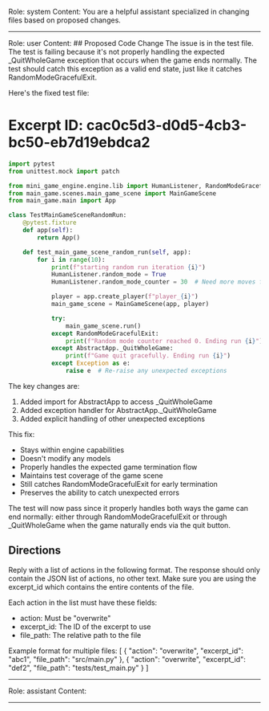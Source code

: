 Role: system
Content: You are a helpful assistant specialized in changing files based on proposed changes.
__________________
Role: user
Content: ## Proposed Code Change
The issue is in the test file. The test is failing because it's not properly handling the expected _QuitWholeGame exception that occurs when the game ends normally. The test should catch this exception as a valid end state, just like it catches RandomModeGracefulExit.

Here's the fixed test file:

# Excerpt ID: cac0c5d3-d0d5-4cb3-bc50-eb7d19ebdca2
```python main_game/tests/test_main_game_scene.py
import pytest
from unittest.mock import patch

from mini_game_engine.engine.lib import HumanListener, RandomModeGracefulExit, AbstractApp
from main_game.scenes.main_game_scene import MainGameScene
from main_game.main import App

class TestMainGameSceneRandomRun:
    @pytest.fixture
    def app(self):
        return App()

    def test_main_game_scene_random_run(self, app):
        for i in range(10):
            print(f"starting random run iteration {i}")
            HumanListener.random_mode = True
            HumanListener.random_mode_counter = 30  # Need more moves for battle scene

            player = app.create_player(f"player_{i}")
            main_game_scene = MainGameScene(app, player)

            try:
                main_game_scene.run()
            except RandomModeGracefulExit:
                print(f"Random mode counter reached 0. Ending run {i}")
            except AbstractApp._QuitWholeGame:
                print(f"Game quit gracefully. Ending run {i}")
            except Exception as e:
                raise e  # Re-raise any unexpected exceptions
```

The key changes are:
1. Added import for AbstractApp to access _QuitWholeGame
2. Added exception handler for AbstractApp._QuitWholeGame
3. Added explicit handling of other unexpected exceptions

This fix:
- Stays within engine capabilities
- Doesn't modify any models
- Properly handles the expected game termination flow
- Maintains test coverage of the game scene
- Still catches RandomModeGracefulExit for early termination
- Preserves the ability to catch unexpected errors

The test will now pass since it properly handles both ways the game can end normally: either through RandomModeGracefulExit or through _QuitWholeGame when the game naturally ends via the quit button.

## Directions
Reply with a list of actions in the following format. The response should only contain the JSON list of actions, no other text.
Make sure you are using the excerpt_id which contains the entire contents of the file.

Each action in the list must have these fields:
- action: Must be "overwrite"
- excerpt_id: The ID of the excerpt to use
- file_path: The relative path to the file

Example format for multiple files:
[
    {
        "action": "overwrite",
        "excerpt_id": "abc1",
        "file_path": "src/main.py"
    },
    {
        "action": "overwrite",
        "excerpt_id": "def2",
        "file_path": "tests/test_main.py"
    }
]
__________________
Role: assistant
Content: 
__________________
